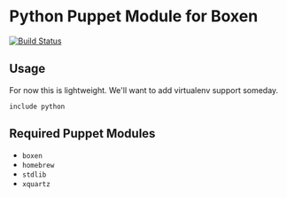 # Python Puppet Module for Boxen

[![Build Status](https://travis-ci.org/boxen/puppet-python.png?branch=master)](https://travis-ci.org/boxen/puppet-python)

## Usage

For now this is lightweight.
We'll want to add virtualenv support someday.

```puppet
include python
```

## Required Puppet Modules

* `boxen`
* `homebrew`
* `stdlib`
* `xquartz`
